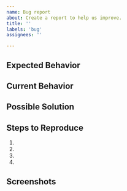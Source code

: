 ```yaml
---
name: Bug report
about: Create a report to help us improve.
title: ''
labels: 'bug'
assignees: ''

---
```


## Expected Behavior
<!--- Tell us what should happen. -->


## Current Behavior
<!--- Tell us what happens instead of the expected behavior. -->


## Possible Solution
<!--- Not required, but suggest a fix/reason for the bug. -->


## Steps to Reproduce
<!--- Provide a link to a live example, or an unambiguous set of steps to -->
<!--- reproduce this bug. Include code to reproduce, if relevant. -->
1.
2.
3.
4.


## Screenshots
<!--- Remove section if no screenshots to share. -->
<!--- Include screenshots of the console if JS errors are present. -->
